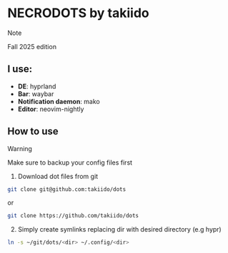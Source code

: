 # NECRODOTS by takiido
>[!NOTE]
>Fall 2025 edition

## I use:
- **DE**: hyprland
- **Bar**: waybar
- **Notification daemon**: mako
- **Editor**: neovim-nightly

## How to use

>[!WARNING]
>Make sure to backup your config files first

1. Download dot files from git
```bash
git clone git@github.com:takiido/dots
```
or 

```bash
git clone https://github.com/takiido/dots
```

2. Simply create symlinks replacing dir with desired directory (e.g hypr) 
```bash
ln -s ~/git/dots/<dir> ~/.config/<dir>
```
